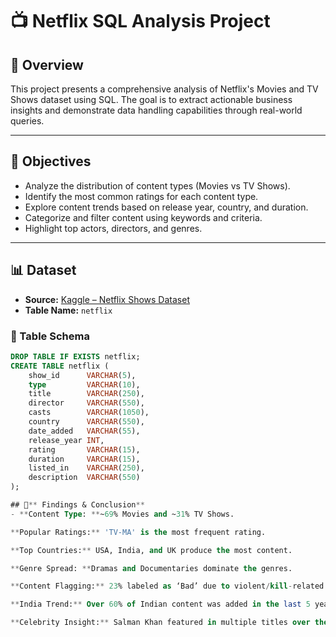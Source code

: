 # 📺 Netflix SQL Analysis Project

## 🧾 Overview
This project presents a comprehensive analysis of Netflix's Movies and TV Shows dataset using SQL. The goal is to extract actionable business insights and demonstrate data handling capabilities through real-world queries.

---

## 🎯 Objectives

- Analyze the distribution of content types (Movies vs TV Shows).
- Identify the most common ratings for each content type.
- Explore content trends based on release year, country, and duration.
- Categorize and filter content using keywords and criteria.
- Highlight top actors, directors, and genres.

---

## 📊 Dataset

- **Source:** [Kaggle – Netflix Shows Dataset](https://www.kaggle.com/datasets/shivamb/netflix-shows)
- **Table Name:** `netflix`

### 📁 Table Schema

```sql
DROP TABLE IF EXISTS netflix;
CREATE TABLE netflix (
    show_id      VARCHAR(5),
    type         VARCHAR(10),
    title        VARCHAR(250),
    director     VARCHAR(550),
    casts        VARCHAR(1050),
    country      VARCHAR(550),
    date_added   VARCHAR(55),
    release_year INT,
    rating       VARCHAR(15),
    duration     VARCHAR(15),
    listed_in    VARCHAR(250),
    description  VARCHAR(550)
);

## 📌** Findings & Conclusion**
- **Content Type: **~69% Movies and ~31% TV Shows.

**Popular Ratings:** 'TV-MA' is the most frequent rating.

**Top Countries:** USA, India, and UK produce the most content.

**Genre Spread: **Dramas and Documentaries dominate the genres.

**Content Flagging:** 23% labeled as ‘Bad’ due to violent/kill-related keywords.

**India Trend:** Over 60% of Indian content was added in the last 5 years.

**Celebrity Insight:** Salman Khan featured in multiple titles over the last decade.
